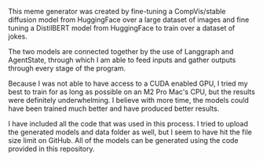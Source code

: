 This meme generator was created by fine-tuning a CompVis/stable diffusion model from HuggingFace over a large dataset of images and fine tuning a DistilBERT model from HuggingFace to train over a dataset of jokes.

The two models are connected together by the use of Langgraph and AgentState, through which I am able to feed inputs and gather outputs through every stage of the program.

Because I was not able to have access to a CUDA enabled GPU, I tried my best to train for as long as possible on an M2 Pro Mac's CPU, but the results were definitely underwhelming. I believe with more time,
the models could have been trained much better and have produced better results.

I have included all the code that was used in this process. I tried to upload the generated models and data folder as well, but I seem to have hit the file size limit on GitHub. All of the models can be generated using the code provided in this repository.

